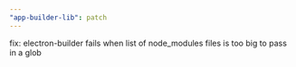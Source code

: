 ```yaml
---
"app-builder-lib": patch
---
```


fix: electron-builder fails when list of node_modules files is too big to pass in a glob
